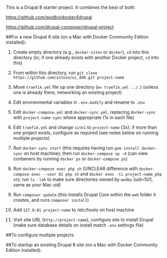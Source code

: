 This is a Drupal 8 starter project. It combines the best of both:

https://github.com/wodby/docker4drupal

https://github.com/drupal-composer/drupal-project


##For a new Drupal 8 site (on a Mac with Docker Community Edition installed):

1. Create empty directory (e.g., `docker-sites` or `docker`), `cd` into this directory (or, if one already exists with another Docker project, `cd` into this)

2. From within this directory, run `git clone https://github.com/sstose/oi_dd8.git project-name`

3. Move `traefik.yml` file up one directory (`mv traefik.yml ../.`) (unless one is already there, networking an existing project)

4. Edit environmental variables in `.env.modify` and rename to `.env`

5. Edit `docker-compose.yml` and `docker-sync.yml`, replacing `docker-sync` with `project-name-sync` where appropriate (1x in each file)

6. Edit `traefik.yml` and change `site1` to `project-name` (3x); if more than one project exists, configure as required (see notes below on running multiple projects)

7. Run `docker-sync start` (this requires having run `gem install docker-sync` on host machine); then run `docker-compose up -d` (can view containers by running `docker ps` or `docker-compose ps`)

8. Run `docker-compose exec php sh` (UNCLEAR difference with `docker-compose exec --user 82 php sh` and `docker exec -ti project-name_php sh`); run `ls -lah` to make sure directories owned by `wodby` (uid=501, same as your Mac uid)

8. Run `composer update` (this installs Drupal Core within the `web` folder it creates, and runs `composer install`)

10. Add `127.0.01 project-name` to /etc/hosts on host machine

11. Visit site URL (`http://project-name`), configure site to install Drupal (make sure database details on install match `.env` settings file)


##To configure multiple projects


##To startup an existing Drupal 8 site (on a Mac with Docker Community Edition installed):

